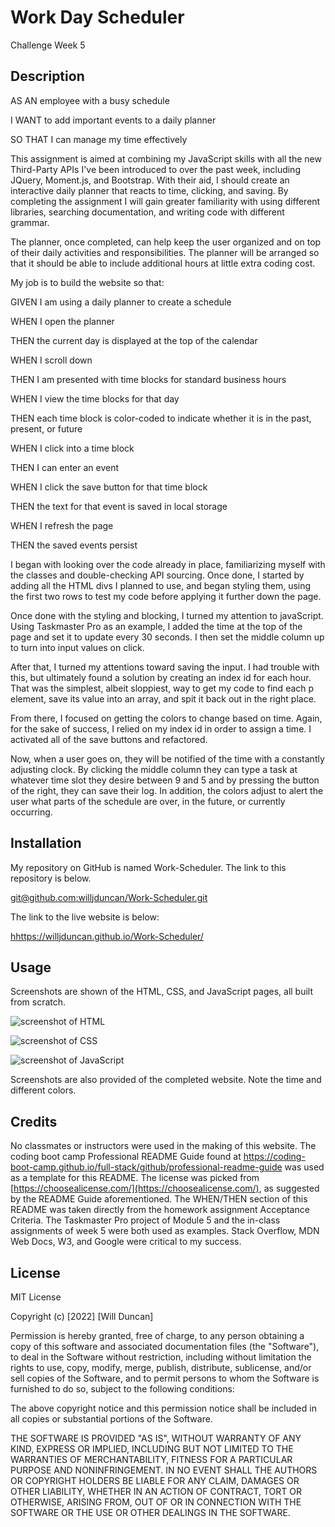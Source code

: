 # Work Day Scheduler
Challenge Week 5

## Description

AS AN employee with a busy schedule

I WANT to add important events to a daily planner

SO THAT I can manage my time effectively

This assignment is aimed at combining my JavaScript skills with all the new Third-Party APIs I've been introduced to over the past week, including JQuery, Moment.js, and Bootstrap. With their aid, I should create an interactive daily planner that reacts to time, clicking, and saving. By completing the assignment I will gain greater familiarity with using different libraries, searching documentation, and writing code with different grammar. 

The planner, once completed, can help keep the user organized and on top of their daily activities and responsibilities. The planner will be arranged so that it should be able to include additional hours at little extra coding cost. 

My job is to build the website so that:

GIVEN I am using a daily planner to create a schedule

WHEN I open the planner

THEN the current day is displayed at the top of the calendar

WHEN I scroll down

THEN I am presented with time blocks for standard business hours

WHEN I view the time blocks for that day

THEN each time block is color-coded to indicate whether it is in the past, present, or future

WHEN I click into a time block

THEN I can enter an event

WHEN I click the save button for that time block

THEN the text for that event is saved in local storage

WHEN I refresh the page

THEN the saved events persist

I began with looking over the code already in place, familiarizing myself with the classes and double-checking API sourcing. Once done, I started by adding all the HTML divs I planned to use, and began styling them, using the first two rows to test my code before applying it further down the page. 

Once done with the styling and blocking, I turned my attention to javaScript. Using Taskmaster Pro as an example, I added the time at the top of the page and set it to update every 30 seconds. I then set the middle column up to turn into input values on click. 

After that, I turned my attentions toward saving the input. I had trouble with this, but ultimately found a solution by creating an index id for each hour. That was the simplest, albeit sloppiest, way to get my code to find each p element, save its value into an array, and spit it back out in the right place. 

From there, I focused on getting the colors to change based on time. Again, for the sake of success, I relied on my index id in order to assign a time. I activated all of the save buttons and refactored. 

Now, when a user goes on, they will be notified of the time with a constantly adjusting clock. By clicking the middle column they can type a task at whatever time slot they desire between 9 and 5 and by pressing the button of the right, they can save their log. In addition, the colors adjust to alert the user what parts of the schedule are over, in the future, or currently occurring. 

## Installation

My repository on GitHub is named Work-Scheduler. The link to this repository is below.

[git@github.com:willjduncan/Work-Scheduler.git](git@github.com:willjduncan/Work-Scheduler.git)


The link to the live website is below: 

[hhttps://willjduncan.github.io/Work-Scheduler/](https://willjduncan.github.io/Work-Scheduler/)


## Usage

Screenshots are shown of the HTML, CSS, and JavaScript pages, all built from scratch. 

![screenshot of HTML](/assets/images/screenshot-html.png)

![screenshot of CSS](/assets/images/screenshot-css.png)

![screenshot of JavaScript](/assets/images/screenshot-js.png)


Screenshots are also provided of the completed website. Note the time and different colors.  

<!-- ![screenshot of live website](/assets/images/Screenshot-Intro.png) -->
<!-- refactor code -->

## Credits

No classmates or instructors were used in the making of this website. The coding boot camp Professional README Guide found at https://coding-boot-camp.github.io/full-stack/github/professional-readme-guide was used as a template for this README. The license was picked from [https://choosealicense.com/](https://choosealicense.com/), as suggested by the README Guide aforementioned. The WHEN/THEN section of this README was taken directly from the homework assignment Acceptance Criteria. The Taskmaster Pro project of Module 5 and the in-class assignments of week 5 were both used as examples. Stack Overflow, MDN Web Docs, W3, and Google were critical to my success. 

## License

MIT License

Copyright (c) [2022] [Will Duncan]

Permission is hereby granted, free of charge, to any person obtaining a copy
of this software and associated documentation files (the "Software"), to deal
in the Software without restriction, including without limitation the rights
to use, copy, modify, merge, publish, distribute, sublicense, and/or sell
copies of the Software, and to permit persons to whom the Software is
furnished to do so, subject to the following conditions:

The above copyright notice and this permission notice shall be included in all
copies or substantial portions of the Software.

THE SOFTWARE IS PROVIDED "AS IS", WITHOUT WARRANTY OF ANY KIND, EXPRESS OR
IMPLIED, INCLUDING BUT NOT LIMITED TO THE WARRANTIES OF MERCHANTABILITY,
FITNESS FOR A PARTICULAR PURPOSE AND NONINFRINGEMENT. IN NO EVENT SHALL THE
AUTHORS OR COPYRIGHT HOLDERS BE LIABLE FOR ANY CLAIM, DAMAGES OR OTHER
LIABILITY, WHETHER IN AN ACTION OF CONTRACT, TORT OR OTHERWISE, ARISING FROM,
OUT OF OR IN CONNECTION WITH THE SOFTWARE OR THE USE OR OTHER DEALINGS IN THE
SOFTWARE.
